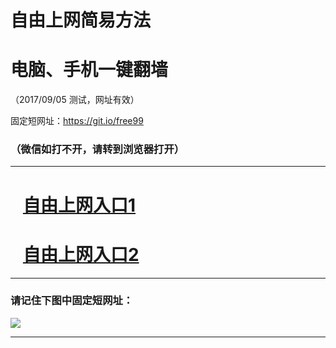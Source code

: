 ﻿# 自由上网简易方法

# 电脑、手机一键翻墙

（2017/09/05 测试，网址有效）

固定短网址：https://git.io/free99

### （微信如打不开，请转到浏览器打开）


***





# &nbsp;&nbsp; <a href="http://ft178162724.fwq-tz1001.xyz/fwqtz01.html?t=09050016632 " target="_blank">自由上网入口1</a>
# &nbsp;&nbsp; <a href="http://ft326861073.fwq-tz1002.xyz/fwqtz02.html?t=090500120598 " target="_blank">自由上网入口2</a>
***

### 请记住下图中固定短网址：

<img src="https://s3-us-west-2.amazonaws.com/fwq-1001/yjfq-20170905okok.png" /> 


***

